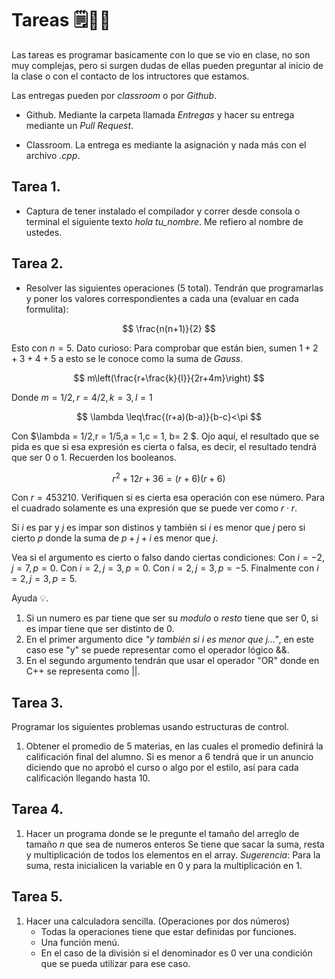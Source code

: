 # Tareas 🗒️✍🏻
Las tareas es programar basicamente con lo que se vio en clase, no son muy complejas, pero si surgen dudas de ellas pueden preguntar al inicio de la clase o con el contacto de los intructores que estamos. 

Las entregas pueden por *classroom* o por *Github*.

- Github. Mediante la carpeta llamada *Entregas* y hacer su entrega mediante un *Pull Request*.

- Classroom. La entrega es mediante la asignación y nada más con el archivo *.cpp*.

## Tarea 1. 
- Captura de tener instalado el compilador y correr desde consola o terminal el siguiente texto *hola tu_nombre*. Me refiero al nombre de ustedes.

## Tarea 2. 
- Resolver las siguientes operaciones (5 total). Tendrán que programarlas y poner los valores correspondientes a cada una (evaluar en cada formulita): 

$$
\frac{n(n+1)}{2}
$$

Esto con $n = 5$. Dato curioso: Para comprobar que están bien, sumen $1+2+3+4+5$ a esto se le conoce como la suma de *Gauss*.

$$
m\left(\frac{r+\frac{k}{l}}{2r+4m}\right)
$$

Donde $m = 1/2, r = 4/2,k = 3,l= 1$

$$
\lambda \leq\frac{(r+a)(b-a)}{b-c}<\pi
$$

Con $\lambda = 1/2,r = 1/5,a = 1,c = 1, b= 2 $. Ojo aquí, el resultado que se pida es que si esa expresión es cierta o falsa, es decir, el resultado tendrá que ser 0 o 1. Recuerden los booleanos.

$$
r^{2}+12r+36 = (r+6)(r+6)
$$

Con $r = 453210$. Verifiquen si es cierta esa operación con ese número. Para el cuadrado solamente es una expresión que se puede ver como $r\cdot r$.


Si  $i$ es par y $j$ es impar son distinos y también si $i$ es menor que $j$ pero  si cierto $p$ donde la suma de $p+j+i$ es menor que $j$. 

Vea si el argumento es cierto o falso dando ciertas condiciones:
Con $i = -2,j = 7,p =0$. Con $i = 2,j = 3, p=0$. Con $i = 2,j = 3, p=-5$. Finalmente  con $i = 2,j = 3, p=5$.

Ayuda 💡.
1. Si un numero es par tiene que ser su *modulo* o *resto* tiene que ser 0, si es impar tiene que ser distinto de 0. 
2. En el primer argumento dice *"y también si $i$ es menor que $j$..."*, en este caso ese "y" se puede representar como el operador lógico &&. 
3. En el segundo argumento tendrán que usar el operador "OR" donde en C++ se representa como ||.

## Tarea 3.
Programar los siguientes problemas usando estructuras de control.

1. Obtener el promedio de 5 materias, en las cuales el promedio definirá la calificación final del alumno. Si es menor a 6 tendrá que ir un anuncio diciendo que no aprobó el curso o algo por el estilo, así para cada calificación llegando hasta 10.

## Tarea 4.
1. Hacer un programa donde se le pregunte el tamaño del arreglo de tamaño $n$ que sea de numeros enteros Se tiene que sacar la suma, resta y multiplicación de todos los elementos en el array. *Sugerencia*: Para la suma, resta inicialicen la variable en 0 y para la multiplicación en 1.

## Tarea 5.

1. Hacer una calculadora sencilla. (Operaciones por dos números)
    - Todas la operaciones tiene que estar definidas por funciones.
    - Una función menú.
    - En el caso de la división si el denominador es 0 ver una condición que se pueda utilizar para ese caso.
